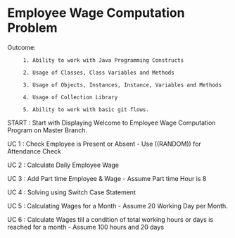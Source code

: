 # Employee Wage Computation Problem

Outcome:

         1. Ability to work with Java Programming Constructs

         2. Usage of Classes, Class Variables and Methods
         
         3. Usage of Objects, Instances, Instance, Variables and Methods
         
         4. Usage of Collection Library
         
         5. Ability to work with basic git flows.
         
START : Start with Displaying Welcome to Employee Wage Computation Program on Master Branch.

UC 1 : Check Employee is Present or Absent
       - Use ((RANDOM)) for Attendance Check
       
UC 2 : Calculate Daily Employee Wage

UC 3 : Add Part time Employee & Wage
       - Assume Part time Hour is 8
       
UC 4 : Solving using Switch Case Statement

UC 5 : Calculating Wages for a Month
       - Assume 20 Working Day per Month.
       
UC 6 : Calculate Wages till a condition of total working hours or days is reached for
       a month - Assume 100 hours and 20 days
